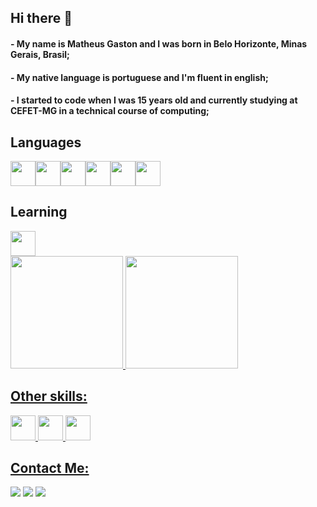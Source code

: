 ## Hi there 👋
#### - My name is Matheus Gaston and I was born in Belo Horizonte, Minas Gerais, Brasil;
#### - My native language is portuguese and I'm fluent in english;
#### - I started to code when I was 15 years old and currently studying at CEFET-MG in a technical course of computing;


## Languages

<img src="https://cdn.jsdelivr.net/gh/devicons/devicon/icons/java/java-original-wordmark.svg" width="40" height="40"/><img src="https://cdn.jsdelivr.net/gh/devicons/devicon/icons/javascript/javascript-original.svg" width="40" height="40"/><img src="https://cdn.jsdelivr.net/gh/devicons/devicon/icons/react/react-original-wordmark.svg" width="40" height="40"/><img src="https://cdn.jsdelivr.net/gh/devicons/devicon/icons/html5/html5-original-wordmark.svg" width="40" height="40"/><img src="https://cdn.jsdelivr.net/gh/devicons/devicon/icons/css3/css3-original-wordmark.svg" width="40" height="40"/><img src="https://cdn.jsdelivr.net/gh/devicons/devicon/icons/c/c-original.svg" width="40" height="40"/>             
          
## Learning
<img src="https://cdn.jsdelivr.net/gh/devicons/devicon/icons/python/python-original.svg" width="40" height="40"/>         

<div>
<a href="https://github.com/gastonzinhow">
<img height="180em" src="https://github-readme-stats.vercel.app/api/top-langs/?username=gastonzinhow&layout=compact&langs_count=7&theme=dracula"/>
<img height="180em" src="https://github-readme-stats.vercel.app/api?username=gastonzinhow&show_icons=true&theme=dracula&include_all_commits=true&count_private=true"/>
</div>

## Other skills:
<img src="https://cdn.jsdelivr.net/gh/devicons/devicon/icons/photoshop/photoshop-line.svg" width="40" height="40"/> <img src="https://cdn.jsdelivr.net/gh/devicons/devicon/icons/premierepro/premierepro-original.svg" width="40" height="40"/> <img src="https://img.utdstc.com/icon/472/454/472454658b9212b5b1519b67f640e87426ae0517cf8801746533c405c082941f:200" width="40" height="40" />
          
## Contact Me:

<div>
<a href="https://instagram.com/gastonzinhow" target="_blank"><img src="https://img.shields.io/badge/-Instagram-%23E4405F?style=for-the-badge&logo=instagram&logoColor=white" target="_blank"></a>
<a href = "mailto:theteusviana@gmail.com"><img src="https://img.shields.io/badge/Gmail-D14836?style=for-the-badge&logo=gmail&logoColor=white" target="_blank"></a>
<a href="https://www.linkedin.com/in/gastonzinhow" target="_blank"><img src="https://img.shields.io/badge/-LinkedIn-%230077B5?style=for-the-badge&logo=linkedin&logoColor=white" target="_blank"></a>   
</div>




